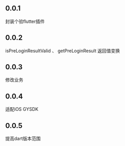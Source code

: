 ## 0.0.1
封装个验flutter插件

## 0.0.2
isPreLoginResultValid 、 getPreLoginResult 返回值变换

## 0.0.3
修改业务

## 0.0.4
适配iOS GYSDK

## 0.0.5
提高dart版本范围
